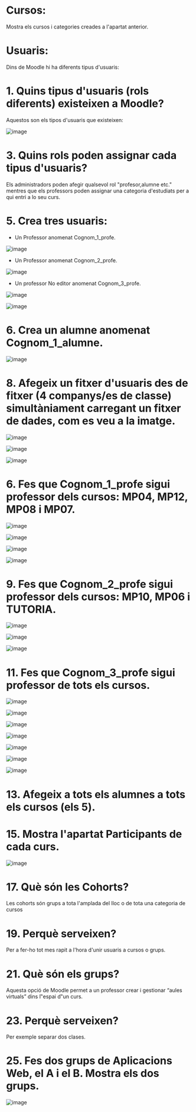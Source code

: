 # Cursos:

Mostra els cursos i categories creades a l'apartat anterior.

# Usuaris:

Dins de Moodle hi ha diferents tipus d'usuaris:

# 1. Quins tipus d'usuaris (rols diferents) existeixen a Moodle?


Aquestos son els tipos d'usuaris que existeixen:

![image](https://user-images.githubusercontent.com/114423166/208446008-510e6865-622f-41da-8026-a4595f7608e2.png)

# 3. Quins rols poden assignar cada tipus d'usuaris?

Els administradors poden afegir qualsevol rol "profesor,alumne etc." mentres que els professors poden assignar una categoria d'estudiats per a qui entri
a lo seu curs.


# 5. Crea tres usuaris:
  - Un Professor anomenat Cognom_1_profe.
  
  ![image](https://user-images.githubusercontent.com/114423166/208447732-b10f8fa3-56fb-4ffb-bd0f-3a6596b51cd4.png)

  - Un Professor anomenat Cognom_2_profe.
  
  ![image](https://user-images.githubusercontent.com/114423166/208448061-7197186b-9b86-4822-a43c-95df9fddfd7a.png)

  - Un professor No editor anomenat Cognom_3_profe.
  
  ![image](https://user-images.githubusercontent.com/114423166/208448424-d78a34e3-3aaa-4511-899b-c3a2e6791841.png)
  
  ![image](https://user-images.githubusercontent.com/114423166/208449383-0faaf3d7-e1ef-49ff-8e8f-44098d66248f.png)


# 6.  Crea un alumne anomenat Cognom_1_alumne.

![image](https://user-images.githubusercontent.com/114423166/208449792-5e4d3e63-53f3-4156-af53-b61f8d6c7be4.png)


# 8.  Afegeix un fitxer d'usuaris des de fitxer (4 companys/es de classe) simultàniament carregant un fitxer de dades, com es veu a la imatge.

![image](https://user-images.githubusercontent.com/110727546/205681118-13764074-331b-42b7-b051-38f816f8b931.png)


![image](https://user-images.githubusercontent.com/114423166/208451357-5c106977-ff55-4f7d-850b-c6bd64bafc29.png)


![image](https://user-images.githubusercontent.com/114423166/208451500-7fc84252-0715-4771-aee9-bb5697bded93.png)


# 6. Fes que Cognom_1_profe sigui professor dels cursos: MP04, MP12, MP08 i MP07.

![image](https://user-images.githubusercontent.com/114423166/208452756-8d4fbc0d-63f6-43aa-869d-50b3bd21ebae.png)

![image](https://user-images.githubusercontent.com/114423166/208452883-e10205e2-8dc7-4028-93a3-1eabf19737fd.png)

![image](https://user-images.githubusercontent.com/114423166/208452973-4dd7874f-1e02-4343-bd05-1be6f2efbdfe.png)

![image](https://user-images.githubusercontent.com/114423166/208453144-1297c61b-bfc4-4bf1-8275-747bfb634837.png)


# 9. Fes que Cognom_2_profe sigui professor dels cursos: MP10, MP06 i TUTORIA.

![image](https://user-images.githubusercontent.com/114423166/208453250-19fd9d5e-8911-4dc2-9a66-351415a14580.png)

![image](https://user-images.githubusercontent.com/114423166/208453367-5d2c2126-3e4a-4ff4-b74f-4edde7c1adef.png)

![image](https://user-images.githubusercontent.com/114423166/208453469-e1690321-efb1-4404-9b5b-c394e6351d12.png)

# 11. Fes que Cognom_3_profe sigui professor de tots els cursos.

![image](https://user-images.githubusercontent.com/114423166/208455262-15a56980-dc9d-4fa3-8d8b-6eba1bc27c26.png)

![image](https://user-images.githubusercontent.com/114423166/208455373-8fb36353-cdb7-4a44-b5ef-aefc262f95e5.png)

![image](https://user-images.githubusercontent.com/114423166/208455462-5589fd30-bbf9-4777-be1a-3c95c72306d7.png)

![image](https://user-images.githubusercontent.com/114423166/208455551-dd60644b-1600-4bd5-aa37-88d7e68c1f6d.png)

![image](https://user-images.githubusercontent.com/114423166/208455614-5ddf312e-2a4f-4798-8c91-c567bc0b1fa3.png)

![image](https://user-images.githubusercontent.com/114423166/208455677-e4246bba-1e41-4d43-92cc-380747d08c08.png)

![image](https://user-images.githubusercontent.com/114423166/208455728-fcf61872-96ab-4dfa-99b7-10e121237e30.png)


# 13. Afegeix a tots els alumnes a tots els cursos (els 5).
# 15. Mostra l'apartat Participants de cada curs.

![image](https://user-images.githubusercontent.com/114423166/208457580-80136d0d-d630-442a-9466-753e75c7f1e7.png)


# 17. Què són les Cohorts? 

Les cohorts són grups a tota l'amplada del lloc o de tota una categoria de cursos

# 19. Perquè serveixen?

Per a fer-ho tot mes rapit a l'hora d'unir usuaris a cursos o grups.

# 21. Què són els grups?

Aquesta opció de Moodle permet a un professor crear i gestionar “aules virtuals” dins l‟espai d‟un curs.

# 23. Perquè serveixen?

Per exemple separar dos clases.

# 25. Fes dos grups de Aplicacions Web, el A i el B. Mostra els dos grups.

![image](https://user-images.githubusercontent.com/114423166/208459328-3342e025-cfdd-439a-a4f7-2051c1c10a3d.png)

